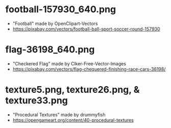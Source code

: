 # football-157930_640.png

* "Football" made by OpenClipart-Vectors
* https://pixabay.com/vectors/football-ball-sport-soccer-round-157930

# flag-36198_640.png

* "Checkered Flag" made by Clker-Free-Vector-Images
* https://pixabay.com/vectors/flag-chequered-finishing-race-cars-36198/

# texture5.png, texture26.png, & texture33.png

* "Procedural Textures" made by drummyfish
* https://opengameart.org/content/40-procedural-textures
